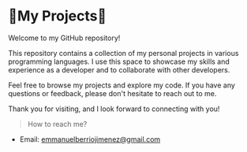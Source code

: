 # 👾My Projects👾

Welcome to my GitHub repository!

This repository contains a collection of my personal projects in various programming languages. I use this space to showcase my skills and experience as a developer and to collaborate with other developers.

Feel free to browse my projects and explore my code. If you have any questions or feedback, please don't hesitate to reach out to me.

Thank you for visiting, and I look forward to connecting with you!

>  How to reach me?
- Email: emmanuelberriojimenez@gmail.com
